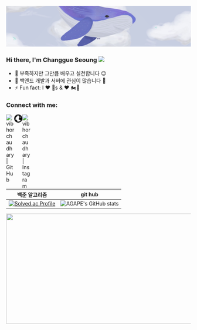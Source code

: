 ![git_banner](./git_banner_final.jpg)
### Hi there, I'm Changgue Seoung <img src="https://media.giphy.com/media/hvRJCLFzcasrR4ia7z/giphy.gif" width="25px">

- 🔭 부족하지만 그만큼 배우고 실천합니다 😉
- 🌱 백엔드 개발과 서버에 관심이 많습니다 🤣
- ⚡ Fun fact: I ❤️ 🐶s & ❤️ 🏍🏀

### Connect with me:

[<img align="left" alt="vibhorchaudhary | GitHub" width="22px" src="https://cdn.jsdelivr.net/npm/simple-icons@v3/icons/github.svg" />][github]
[<img align="left" alt="vibhorchaudhary | XDA Developers" width="22px" src="https://raw.githubusercontent.com/iconic/open-iconic/master/svg/globe.svg" />][website]
[<img align="left" alt="vibhorchaudhary | Instagram" width="22px" src="https://cdn.jsdelivr.net/npm/simple-icons@v3/icons/instagram.svg" />][instagram]

</br></br>

|백준 알고리즘|git hub|
|------|------|
|[![Solved.ac Profile](http://mazassumnida.wtf/api/v2/generate_badge?boj=scg9268)](https://solved.ac/scg9268/)|![AGAPE's GitHub stats](https://github-readme-stats.vercel.app/api?username=agape1225&show_icons=true&theme=radical)|

[website]: https://seoungchanggue.notion.site/Changgyu-Seong-397c2cf5039c454db3e79365ee37a09e?pvs=4
[instagram]: https://www.instagram.com/quokka._.tori_12/
[github]: https://github.com/agape1225

<a href="https://github.com/devxb/gitanimals">
<img
  src="https://render.gitanimals.org/farms/agape1225"
  width="600"
  height="300"
/>
</a>
